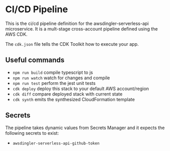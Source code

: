 # CI/CD Pipeline

This is the ci/cd pipeline definition for the awsdingler-serverless-api microservice. It is a mult-stage cross-account pipeline defined using the AWS CDK. 

The `cdk.json` file tells the CDK Toolkit how to execute your app.

## Useful commands

 * `npm run build`   compile typescript to js
 * `npm run watch`   watch for changes and compile
 * `npm run test`    perform the jest unit tests
 * `cdk deploy`      deploy this stack to your default AWS account/region
 * `cdk diff`        compare deployed stack with current state
 * `cdk synth`       emits the synthesized CloudFormation template

## Secrets

The pipeline takes dynamic values from Secrets Manager and it expects the following secrets to exist: 

- `awsdingler-serverless-api-github-token`